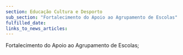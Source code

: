 ```yaml
---
section: Educação Cultura e Desporto
sub_section: "Fortalecimento do Apoio ao Agrupamento de Escolas"
fulfilled_date:
links_to_news_articles:
---
```


Fortalecimento do Apoio ao Agrupamento de Escolas;